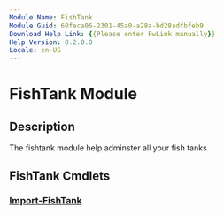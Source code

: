 ```yaml
---
Module Name: FishTank
Module Guid: 60feca06-2301-45a0-a28a-bd28adfbfeb9
Download Help Link: {{Please enter FwLink manually}}
Help Version: 0.2.0.0
Locale: en-US
---
```


# FishTank Module
## Description
The fishtank module help adminster all your fish tanks

## FishTank Cmdlets
### [Import-FishTank](Import-FishTank.md)




